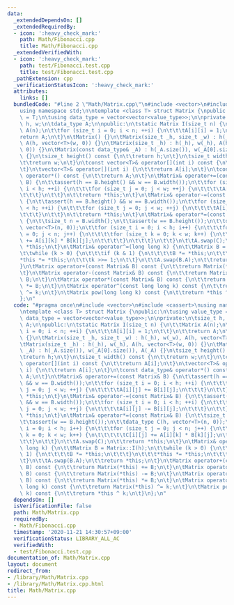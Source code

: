 ```yaml
---
data:
  _extendedDependsOn: []
  _extendedRequiredBy:
  - icon: ':heavy_check_mark:'
    path: Math/Fibonacci.cpp
    title: Math/Fibonacci.cpp
  _extendedVerifiedWith:
  - icon: ':heavy_check_mark:'
    path: test/Fibonacci.test.cpp
    title: test/Fibonacci.test.cpp
  _pathExtension: cpp
  _verificationStatusIcon: ':heavy_check_mark:'
  attributes:
    links: []
  bundledCode: "#line 2 \"Math/Matrix.cpp\"\n#include <vector>\n#include <cassert>\n\
    using namespace std;\n\ntemplate <class T> struct Matrix {\npublic:\n\tusing value_type\
    \ = T;\n\tusing data_type = vector<vector<value_type>>;\n\nprivate:\n\tsize_t\
    \ h, w;\n\tdata_type A;\n\npublic:\n\tstatic Matrix I(size_t n) {\n\t\tMatrix\
    \ A(n);\n\t\tfor (size_t i = 0; i < n; ++i) {\n\t\t\tA[i][i] = 1;\n\t\t}\n\t\t\
    return A;\n\t}\n\tMatrix() {}\n\tMatrix(size_t _h, size_t _w) : h(_h), w(_w),\
    \ A(h, vector<T>(w, 0)) {}\n\tMatrix(size_t _h) : h(_h), w(_h), A(h, vector<T>(w,\
    \ 0)) {}\n\tMatrix(const data_type& _A) : h(_A.size()), w(_A[0].size()), A(_A)\
    \ {}\n\tsize_t height() const {\n\t\treturn h;\n\t}\n\tsize_t width() const {\n\
    \t\treturn w;\n\t}\n\tconst vector<T>& operator[](int i) const {\n\t\treturn A[i];\n\
    \t}\n\tvector<T>& operator[](int i) {\n\t\treturn A[i];\n\t}\n\tconst data_type&\
    \ operator*() const {\n\t\treturn A;\n\t}\n\tMatrix& operator+=(const Matrix&\
    \ B) {\n\t\tassert(h == B.height() && w == B.width());\n\t\tfor (size_t i = 0;\
    \ i < h; ++i) {\n\t\t\tfor (size_t j = 0; j < w; ++j) {\n\t\t\t\tA[i][j] += B[i][j];\n\
    \t\t\t}\n\t\t}\n\t\treturn *this;\n\t}\n\tMatrix& operator-=(const Matrix& B)\
    \ {\n\t\tassert(h == B.height() && w == B.width());\n\t\tfor (size_t i = 0; i\
    \ < h; ++i) {\n\t\t\tfor (size_t j = 0; j < w; ++j) {\n\t\t\t\tA[i][j] -= B[i][j];\n\
    \t\t\t}\n\t\t}\n\t\treturn *this;\n\t}\n\tMatrix& operator*=(const Matrix& B)\
    \ {\n\t\tsize_t n = B.width();\n\t\tassert(w == B.height());\n\t\tdata_type C(h,\
    \ vector<T>(n, 0));\n\t\tfor (size_t i = 0; i < h; i++) {\n\t\t\tfor (size_t j\
    \ = 0; j < n; j++) {\n\t\t\t\tfor (size_t k = 0; k < w; k++) {\n\t\t\t\t\tC[i][j]\
    \ += A[i][k] * B[k][j];\n\t\t\t\t}\n\t\t\t}\n\t\t}\n\t\tA.swap(C);\n\t\treturn\
    \ *this;\n\t}\n\tMatrix& operator^=(long long k) {\n\t\tMatrix B = Matrix::I(h);\n\
    \t\twhile (k > 0) {\n\t\t\tif (k & 1) {\n\t\t\t\tB *= *this;\n\t\t\t}\n\t\t\t\
    *this *= *this;\n\t\t\tk >>= 1;\n\t\t}\n\t\tA.swap(B.A);\n\t\treturn *this;\n\t\
    }\n\tMatrix operator+(const Matrix& B) const {\n\t\treturn Matrix(*this) += B;\n\
    \t}\n\tMatrix operator-(const Matrix& B) const {\n\t\treturn Matrix(*this) -=\
    \ B;\n\t}\n\tMatrix operator*(const Matrix& B) const {\n\t\treturn Matrix(*this)\
    \ *= B;\n\t}\n\tMatrix operator^(const long long k) const {\n\t\treturn Matrix(*this)\
    \ ^= k;\n\t}\n\tMatrix pow(long long k) const {\n\t\treturn *this ^ k;\n\t}\n\
    };\n"
  code: "#pragma once\n#include <vector>\n#include <cassert>\nusing namespace std;\n\
    \ntemplate <class T> struct Matrix {\npublic:\n\tusing value_type = T;\n\tusing\
    \ data_type = vector<vector<value_type>>;\n\nprivate:\n\tsize_t h, w;\n\tdata_type\
    \ A;\n\npublic:\n\tstatic Matrix I(size_t n) {\n\t\tMatrix A(n);\n\t\tfor (size_t\
    \ i = 0; i < n; ++i) {\n\t\t\tA[i][i] = 1;\n\t\t}\n\t\treturn A;\n\t}\n\tMatrix()\
    \ {}\n\tMatrix(size_t _h, size_t _w) : h(_h), w(_w), A(h, vector<T>(w, 0)) {}\n\
    \tMatrix(size_t _h) : h(_h), w(_h), A(h, vector<T>(w, 0)) {}\n\tMatrix(const data_type&\
    \ _A) : h(_A.size()), w(_A[0].size()), A(_A) {}\n\tsize_t height() const {\n\t\
    \treturn h;\n\t}\n\tsize_t width() const {\n\t\treturn w;\n\t}\n\tconst vector<T>&\
    \ operator[](int i) const {\n\t\treturn A[i];\n\t}\n\tvector<T>& operator[](int\
    \ i) {\n\t\treturn A[i];\n\t}\n\tconst data_type& operator*() const {\n\t\treturn\
    \ A;\n\t}\n\tMatrix& operator+=(const Matrix& B) {\n\t\tassert(h == B.height()\
    \ && w == B.width());\n\t\tfor (size_t i = 0; i < h; ++i) {\n\t\t\tfor (size_t\
    \ j = 0; j < w; ++j) {\n\t\t\t\tA[i][j] += B[i][j];\n\t\t\t}\n\t\t}\n\t\treturn\
    \ *this;\n\t}\n\tMatrix& operator-=(const Matrix& B) {\n\t\tassert(h == B.height()\
    \ && w == B.width());\n\t\tfor (size_t i = 0; i < h; ++i) {\n\t\t\tfor (size_t\
    \ j = 0; j < w; ++j) {\n\t\t\t\tA[i][j] -= B[i][j];\n\t\t\t}\n\t\t}\n\t\treturn\
    \ *this;\n\t}\n\tMatrix& operator*=(const Matrix& B) {\n\t\tsize_t n = B.width();\n\
    \t\tassert(w == B.height());\n\t\tdata_type C(h, vector<T>(n, 0));\n\t\tfor (size_t\
    \ i = 0; i < h; i++) {\n\t\t\tfor (size_t j = 0; j < n; j++) {\n\t\t\t\tfor (size_t\
    \ k = 0; k < w; k++) {\n\t\t\t\t\tC[i][j] += A[i][k] * B[k][j];\n\t\t\t\t}\n\t\
    \t\t}\n\t\t}\n\t\tA.swap(C);\n\t\treturn *this;\n\t}\n\tMatrix& operator^=(long\
    \ long k) {\n\t\tMatrix B = Matrix::I(h);\n\t\twhile (k > 0) {\n\t\t\tif (k &\
    \ 1) {\n\t\t\t\tB *= *this;\n\t\t\t}\n\t\t\t*this *= *this;\n\t\t\tk >>= 1;\n\t\
    \t}\n\t\tA.swap(B.A);\n\t\treturn *this;\n\t}\n\tMatrix operator+(const Matrix&\
    \ B) const {\n\t\treturn Matrix(*this) += B;\n\t}\n\tMatrix operator-(const Matrix&\
    \ B) const {\n\t\treturn Matrix(*this) -= B;\n\t}\n\tMatrix operator*(const Matrix&\
    \ B) const {\n\t\treturn Matrix(*this) *= B;\n\t}\n\tMatrix operator^(const long\
    \ long k) const {\n\t\treturn Matrix(*this) ^= k;\n\t}\n\tMatrix pow(long long\
    \ k) const {\n\t\treturn *this ^ k;\n\t}\n};\n"
  dependsOn: []
  isVerificationFile: false
  path: Math/Matrix.cpp
  requiredBy:
  - Math/Fibonacci.cpp
  timestamp: '2020-11-21 14:30:57+09:00'
  verificationStatus: LIBRARY_ALL_AC
  verifiedWith:
  - test/Fibonacci.test.cpp
documentation_of: Math/Matrix.cpp
layout: document
redirect_from:
- /library/Math/Matrix.cpp
- /library/Math/Matrix.cpp.html
title: Math/Matrix.cpp
---
```

